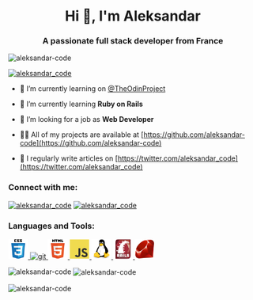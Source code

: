 <h1 align="center">Hi 👋, I'm Aleksandar</h1>
<h3 align="center">A passionate full stack developer from France</h3>

<p align="left"> <img src="https://komarev.com/ghpvc/?username=aleksandar-code&label=Profile%20views&color=0e75b6&style=flat" alt="aleksandar-code" /> </p>

<p align="left"> <a href="https://twitter.com/aleksandar_code" target="blank"><img src="https://img.shields.io/twitter/follow/aleksandar_code?logo=twitter&style=for-the-badge" alt="aleksandar_code" /></a> </p>

- 🏫 I’m currently learning on [@TheOdinProject](https://www.theodinproject.com/)

- 🌱 I’m currently learning **Ruby on Rails**

- 🔭 I’m looking for a job as **Web Developer**

- 👨‍💻 All of my projects are available at [https://github.com/aleksandar-code](https://github.com/aleksandar-code)

- 📝 I regularly write articles on [https://twitter.com/aleksandar_code](https://twitter.com/aleksandar_code)

<h3 align="left">Connect with me:</h3>
<p align="left">
<a href="https://twitter.com/aleksandar_code" target="blank"><img align="center" src="https://raw.githubusercontent.com/rahuldkjain/github-profile-readme-generator/master/src/images/icons/Social/twitter.svg" alt="aleksandar_code" height="30" width="40" /></a>
<a href="https://www.leetcode.com/aleksandar_code" target="blank"><img align="center" src="https://raw.githubusercontent.com/rahuldkjain/github-profile-readme-generator/master/src/images/icons/Social/leet-code.svg" alt="aleksandar_code" height="30" width="40" /></a>
</p>

<h3 align="left">Languages and Tools:</h3>
<p align="left"> <a href="https://www.w3schools.com/css/" target="_blank" rel="noreferrer"> <img src="https://raw.githubusercontent.com/devicons/devicon/master/icons/css3/css3-original-wordmark.svg" alt="css3" width="40" height="40"/> </a> <a href="https://git-scm.com/" target="_blank" rel="noreferrer"> <img src="https://www.vectorlogo.zone/logos/git-scm/git-scm-icon.svg" alt="git" width="40" height="40"/> </a> <a href="https://www.w3.org/html/" target="_blank" rel="noreferrer"> <img src="https://raw.githubusercontent.com/devicons/devicon/master/icons/html5/html5-original-wordmark.svg" alt="html5" width="40" height="40"/> </a> <a href="https://developer.mozilla.org/en-US/docs/Web/JavaScript" target="_blank" rel="noreferrer"> <img src="https://raw.githubusercontent.com/devicons/devicon/master/icons/javascript/javascript-original.svg" alt="javascript" width="40" height="40"/> </a> <a href="https://www.linux.org/" target="_blank" rel="noreferrer"> <img src="https://raw.githubusercontent.com/devicons/devicon/master/icons/linux/linux-original.svg" alt="linux" width="40" height="40"/> </a> <a href="https://rubyonrails.org" target="_blank" rel="noreferrer"> <img src="https://raw.githubusercontent.com/devicons/devicon/master/icons/rails/rails-original-wordmark.svg" alt="rails" width="40" height="40"/> </a> <a href="https://www.ruby-lang.org/en/" target="_blank" rel="noreferrer"> <img src="https://raw.githubusercontent.com/devicons/devicon/master/icons/ruby/ruby-original.svg" alt="ruby" width="40" height="40"/> </a> </p>

<p><img align="left" src="https://github-readme-stats.vercel.app/api/top-langs?username=aleksandar-code&show_icons=true&locale=en&layout=compact" alt="aleksandar-code" /></p>

<p>&nbsp;<img align="center" src="https://github-readme-stats.vercel.app/api?username=aleksandar-code&show_icons=true&locale=en" alt="aleksandar-code" /></p>

<p><img align="center" src="https://github-readme-streak-stats.herokuapp.com/?user=aleksandar-code&" alt="aleksandar-code" /></p>

